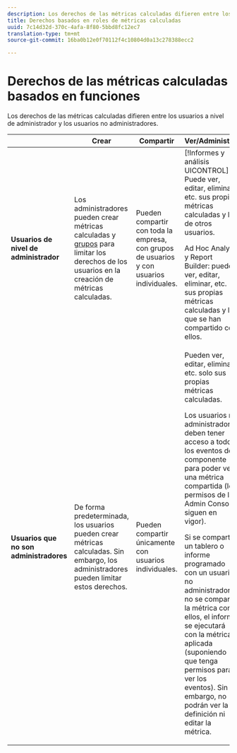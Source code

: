 ```yaml
---
description: Los derechos de las métricas calculadas difieren entre los usuarios a nivel de administrador y los usuarios no administradores.
title: Derechos basados en roles de métricas calculadas
uuid: 7c14d32d-370c-4afa-8f80-5bbd8fc12ec7
translation-type: tm+mt
source-git-commit: 16ba0b12e0f70112f4c10804d0a13c278388ecc2

---
```



# Derechos de las métricas calculadas basados en funciones

Los derechos de las métricas calculadas difieren entre los usuarios a nivel de administrador y los usuarios no administradores.

<table id="table_13F72FD90C964B86BD4B51E6F51ED292"> 
 <thead> 
  <tr> 
   <th colname="col1" class="entry"> </th> 
   <th colname="col02" class="entry"> Crear  </th> 
   <th colname="col2" class="entry"> Compartir </th> 
   <th colname="col3" class="entry"> Ver/Administrar </th> 
   <th colname="col4" class="entry"> Aprobar </th> 
   <th colname="col5" class="entry"> Aplicar </th> 
  </tr> 
 </thead>
 <tbody> 
  <tr> 
   <td colname="col1"> <b>Usuarios de nivel de administrador</b> </td> 
   <td colname="col02"> Los administradores pueden crear métricas calculadas y <a href="https://marketing.adobe.com/resources/help/en_US/reference/groups.html"  >grupos</a> para limitar los derechos de los usuarios en la creación de métricas calculadas. </td> 
   <td colname="col2"> Pueden compartir con toda la empresa, con grupos de usuarios y con usuarios individuales. </td> 
   <td colname="col3"> <span class="keyword"> [!Informes y análisis UICONTROL] </span>: Puede ver, editar, eliminar, etc. sus propias métricas calculadas y las de otros usuarios. <p> <span class="keyword"> Ad Hoc Analysis</span> y <span class="keyword">Report Builder</span>: pueden ver, editar, eliminar, etc. sus propias métricas calculadas y las que se han compartido con ellos. </p> </td> 
   <td colname="col4"> Pueden aprobar métricas calculadas como canónicas. </td> 
   <td colname="col5"> Pueden aplicar cualquier métrica calculada en toda la organización. </td> 
  </tr> 
  <tr> 
   <td colname="col1"> <b>Usuarios que no son administradores</b> </td> 
   <td colname="col02"> De forma predeterminada, los usuarios pueden crear métricas calculadas. Sin embargo, los administradores pueden limitar estos derechos. </td> 
   <td colname="col2"> Pueden compartir únicamente con usuarios individuales. </td> 
   <td colname="col3"> Pueden ver, editar, eliminar, etc. solo sus propias métricas calculadas. <p>Los usuarios no administradores deben tener acceso a todos los eventos del componente para poder ver una métrica compartida (los permisos de la Admin Console siguen en vigor). </p> <p>Si se comparte un tablero o informe programado con un usuario no administrador y no se comparte la métrica con ellos, el informe se ejecutará con la métrica aplicada (suponiendo que tenga permisos para ver los eventos). Sin embargo, no podrán ver la definición ni editar la métrica. </p> </td> 
   <td colname="col4"> Solo pueden consumir métricas calculadas aprobadas; no pueden marcar como aprobado. </td> 
   <td colname="col5"> Pueden aplicar sus propias métricas calculadas y segmentos que se han compartido con ellos. </td> 
  </tr> 
 </tbody> 
</table>

